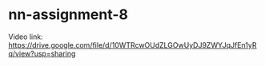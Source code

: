 # nn-assignment-8
Video link: https://drive.google.com/file/d/10WTRcwOUdZLGOwUyDJ9ZWYJqJfEn1yRq/view?usp=sharing
